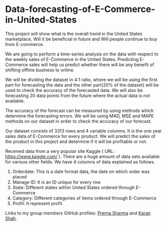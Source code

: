 # Data-forecasting-of-E-Commerce-in-United-States
This project will show what is the overall trend in the United States marketplace, Will it be beneficial in future and Will people continue to buy from E-commerce.

We are going to perform a time-series analysis on the data with respect to the weekly sales of E-Commerce in the United States. Predicting E-Commerce sales will help us predict whether there will be any benefit of shifting offline business to online.

We will be dividing the dataset in 4:1 ratio, where we will be using the first part for forecasting the data and the other part(20% of the dataset) will be used to check the accuracy of the forecasted data. We will also be forecasting 20 data points from the future where the actual data is not available.

The accuracy of the forecast can be measured by using methods which determine the forecasting errors. We will be using MAD, MSE and MAPE methods on our dataset in order to check the accuracy of our forecast.

Our dataset consists of 3313 rows and 4 variable columns. It is the one year sales data of E-Commerce for every product. We will predict the sales of the product in this project and determine if it will be profitable or not.

Received data from a very popular site Kaggle ( URL: https://www.kaggle.com/ ). There are a huge amount of data sets available for various other fields. We have 4 columns of data explained as follows.

1. Orderdate: This is a date format data, the date on which order was placed
2. Manage ID: It is an ID unique for every row
3. State: Different states within United States ordered through E-Commerce
4. Category: Different categories of items ordered through E-Commerce
5. Profit: It represent profit

Links to my group members GitHub profiles: [Prerna Sharma](https://github.com/PrernaSharma96) and [Karan Shah](https://github.com/KaranS279).
